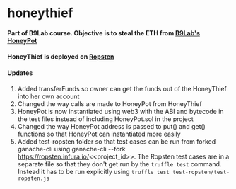 # honeythief
#### Part of B9Lab course. Objective is to steal the ETH from [B9Lab's HoneyPot](https://ropsten.etherscan.io/address/0x7164292C87269749bc867AEb9159aCA0F296C1dE)
#### HoneyThief is deployed on [Ropsten](https://ropsten.etherscan.io/address/0xe57ec0794de003ae3c71e36bb9f5ac394407744b)
#### Updates
1. Added transferFunds so owner can get the funds out of the HoneyThief into her own account
2. Changed the way calls are made to HoneyPot from HoneyThief
3. HoneyPot is now instantiated using web3 with the ABI and bytecode in the test files instead of including HoneyPot.sol in the project
4. Changed the way HoneyPot address is passed to put() and get() functions so that HoneyPot can instantiated more easily
5. Added test-ropsten folder so that test cases can be run from forked ganache-cli using ganache-cli --fork https://ropsten.infura.io/<<project_id>>. The Ropsten test cases are in a separate file so that they don't get run by the `truffle test` command. Instead it has to be run explicitly using `truffle test test-ropsten/test-ropsten.js`
